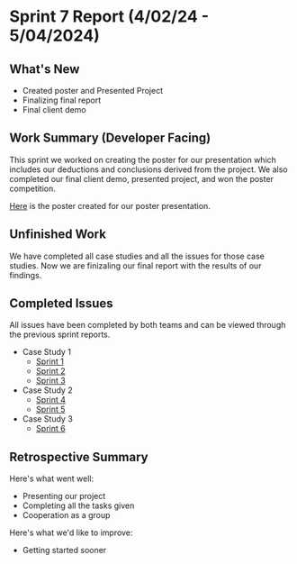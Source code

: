 # Sprint 7 Report (4/02/24 - 5/04/2024)

## What's New
 * Created poster and Presented Project
 * Finalizing final report
 * Final client demo

## Work Summary (Developer Facing)
This sprint we worked on creating the poster for our presentation which includes our deductions and conclusions derived from the project. We also completed our final client demo, presented project, and won the poster competition.

[Here](https://onedrive.live.com/edit?id=A4F103D9E4F7AD5!86022&resid=A4F103D9E4F7AD5!86022&ithint=file%2cpptx&authkey=!ABsExLPVRG8EqTo&wdo=2&cid=0a4f103d9e4f7ad5) is the poster created for our poster presentation.

## Unfinished Work
We have completed all case studies and all the issues for those case studies. Now we are finizaling our final report with the results of our findings.

## Completed Issues
All issues have been completed by both teams and can be viewed through the previous sprint reports.
 * Case Study 1
    * [Sprint 1](https://github.com/WSUCptSCapstone-F23-S24/sel-githubcopilotassistedsoftwaredev/blob/main/Sprint1Report.md)
    * [Sprint 2](https://github.com/WSUCptSCapstone-F23-S24/sel-githubcopilotassistedsoftwaredev/blob/main/Sprint2Report.md)
    * [Sprint 3](https://github.com/WSUCptSCapstone-F23-S24/sel-githubcopilotassistedsoftwaredev/blob/main/Sprint3Report.md)
 * Case Study 2
    * [Sprint 4](https://github.com/WSUCptSCapstone-F23-S24/sel-githubcopilotassistedsoftwaredev/blob/main/Sprint4Report.md)
    * [Sprint 5](https://github.com/WSUCptSCapstone-F23-S24/sel-githubcopilotassistedsoftwaredev/blob/main/Sprint5Report.md)
 * Case Study 3
    * [Sprint 6](https://github.com/WSUCptSCapstone-F23-S24/sel-githubcopilotassistedsoftwaredev/blob/main/Sprint6Report.md)



## Retrospective Summary
Here's what went well:
  * Presenting our project
  * Completing all the tasks given
  * Cooperation as a group
 
Here's what we'd like to improve:
   * Getting started sooner
